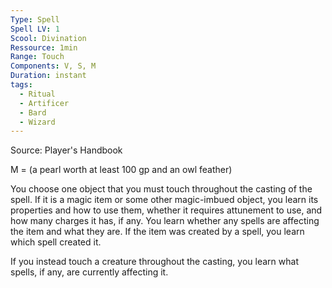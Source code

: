 ```yaml
---
Type: Spell
Spell LV: 1
Scool: Divination
Ressource: 1min
Range: Touch
Components: V, S, M
Duration: instant
tags:
  - Ritual
  - Artificer
  - Bard
  - Wizard
---
```

Source: Player's Handbook

M = (a pearl worth at least 100 gp and an owl feather)  

You choose one object that you must touch throughout the casting of the spell. If it is a magic item or some other magic-imbued object, you learn its properties and how to use them, whether it requires attunement to use, and how many charges it has, if any. You learn whether any spells are affecting the item and what they are. If the item was created by a spell, you learn which spell created it.

If you instead touch a creature throughout the casting, you learn what spells, if any, are currently affecting it.